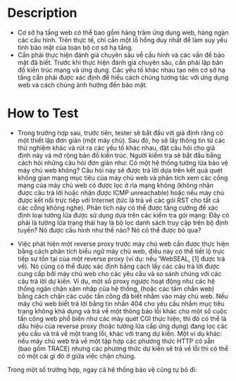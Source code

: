 # Description
- Cơ sở hạ tầng web có thể bao gồm hàng trăm ứng dụng web, hàng ngàn các cấu hình. Trên thực tế, chỉ cần một lỗ hổng duy nhất để làm suy yếu tính bảo mật của toàn bộ cơ sở hạ tầng.
- Cần phải thực hiện đánh giá chuyên sâu về cấu hình và các vấn đề bảo mật đã biết. Trước khi thực hiện đánh giá chuyên sâu, cần phải lập bản đồ kiến ​​trúc mạng và ứng dụng. Các yếu tố khác nhau tạo nên cơ sở hạ tầng cần phải được xác định để hiểu cách chúng tương tác với ứng dụng web và cách chúng ảnh hưởng đến bảo mật.
# How to Test  
- Trong trường hợp sau, trước tiên, tester sẽ bắt đầu với giả định rằng có một thiết lập đơn giản (một máy chủ). Sau đó, họ sẽ lấy thông tin từ các thử nghiệm khác và rút ra các yếu tố khác nhau, đặt câu hỏi cho giả định này và mở rộng bản đồ kiến ​​trúc. Người kiểm tra sẽ bắt đầu bằng cách hỏi những câu hỏi đơn giản như: Có một hệ thống tường lửa bảo vệ máy chủ web không? Câu hỏi này sẽ được trả lời dựa trên kết quả quét không gian mạng mục tiêu của máy chủ web và phân tích xem các cổng mạng của máy chủ web có được lọc ở rìa mạng không (không nhận được câu trả lời hoặc nhận được ICMP unreachable) hoặc nếu máy chủ được kết nối trực tiếp với Internet (tức là trả về các gói RST cho tất cả các cổng không nghe). Phân tích này có thể được tăng cường để xác định loại tường lửa được sử dụng dựa trên các kiểm tra gói mạng: Đây có phải là tường lửa trạng thái hay là bộ lọc danh sách truy cập trên bộ định tuyến? Nó được cấu hình như thế nào? Nó có thể được bỏ qua?


- Việc phát hiện một reverse proxy trước máy chủ web cần được thực hiện bằng cách phân tích biểu ngữ máy chủ web, điều này có thể tiết lộ trực tiếp sự tồn tại của một reverse proxy (ví dụ: nếu ’WebSEAL, [1] được trả về). Nó cũng có thể được xác định bằng cách lấy các câu trả lời được cung cấp bởi máy chủ web cho các yêu cầu và so sánh chúng với các câu trả lời dự kiến. Ví dụ, một số proxy ngược hoạt động như các hệ thống ngăn chặn xâm nhập của hệ thống, (hoặc các tấm chắn web) bằng cách chặn các cuộc tấn công đã biết nhắm vào máy chủ web. Nếu máy chủ web biết trả lời bằng tin nhắn 404 cho yêu cầu nhắm mục tiêu trang không khả dụng và trả về một thông báo lỗi khác cho một số cuộc tấn công web phổ biến như các máy quét CGI thực hiện, thì đó có thể là dấu hiệu của reverse proxy (hoặc tường lửa cấp ứng dụng) đang lọc các yêu cầu và trả về một trang lỗi, khác với trang dự kiến. Một ví dụ khác: nếu máy chủ web trả về một tập hợp các phương thức HTTP có sẵn (bao gồm TRACE) nhưng các phương thức dự kiến ​​sẽ trả về lỗi thì có thể có một cái gì đó ở giữa việc chặn chúng.

Trong một số trường hợp, ngay cả hệ thống bảo vệ cũng tự bỏ đi: